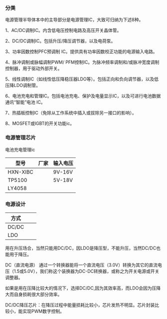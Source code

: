 
### 分类
电源管理半导体本中的主导部分是电源管理IC，大致可归纳为下述8种。

1、AC/DC调制IC。内含低电压控制电路及高压开关晶体管。

2、DC/DC调制IC。包括升压/降压调节器，以及电荷泵。

3、功率因数控制PFC预调制 IC。提供具有功率因数校正功能的电源输入电路。

4、脉冲调制或脉幅调制PWM/ PFM控制IC。为脉冲频率调制和/或脉冲宽度调制控制器，用于驱动外部开关。

5、线性调制IC（如线性低压降稳压器LDO等）。包括正向和负向调节器，以及低压降LDO调制管。

6、电池充电和管理IC。包括电池充电、保护及电量显示IC，以及可进行电池数据通讯“智能”电池 IC。

7、热插板控制IC（免除从工作系统中插入或拔除另一接口的影响）。

8、MOSFET或IGBT的开关功能ic。


### 电源管理芯片
电池充电管理ic

| 型号  | 厂家 | 输入电压 | 
|-- | -- | -- |
| HXN-XIBC | | 9V-16V |
| TP5100 | | 5V-18V |
| LY4058 | | 
    


### 电源设计

| 方式 | | | 
|-- |-- | --|
| DC/DC |  | |
| LDO | | | 

用在升压场合，当然只能用DC/DC，因LDO是降压型，不能升压，当然DC/DC也能用于降压。

DC（直流电源） 
通过一个转换器能将一个直流电压（3.0V）转换为其它的直流电压（1.5或5.0V），我们称这个装换器为DC-DC转换器，或称之为开关电源或开关调整器。

如果是用在压降比较大的情况下，选择DC/DC,因为其效率高，而LDO会因为压降大而自身损耗很大部分效率。

DC/DC降压芯片：在降压过程中能量损耗比较小，芯片发热不明显。芯片封装比较小，能实现PWM数字控制。




